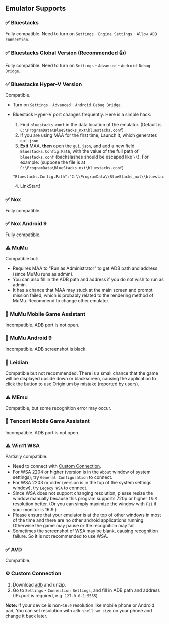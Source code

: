 ## Emulator Supports

### ✅ Bluestacks

Fully compatible. Need to turn on `Settings` - `Engine Settings` - `Allow ADB connection`.

### ✅ Bluestacks Global Version (Recommended 👍)

Fully compatible. Need to turn on `Settings` - `Advanced` - `Android Debug Bridge`.

### ✅ Bluestacks Hyper-V Version

Compatible.

- Turn on `Settings` - `Advanced` - `Android Debug Bridge`.
- Bluestack Hyper-V port changes frequently. Here is a simple hack:

  1. Find `bluestacks.conf` in the data location of the emulator. (Default is `C:\ProgramData\BlueStacks_nxt\bluestacks.conf`)
  2. If you are using MAA for the first time, Launch it, which generates `gui.json`.
  3. **Exit** MAA, **then** open the `gui.json`, and add a new field `Bluestacks.Config.Path`, with the value of the full path of `bluestacks.conf` (backslashes should be escaped like `\\`).
  For example: (suppose the file is at `C:\ProgramData\BlueStacks_nxt\bluestacks.conf`) 

    ```jsonc
    "Bluestacks.Config.Path":"C:\\ProgramData\\BlueStacks_nxt\\bluestacks.conf",
    ```

  4. LinkStart!

### ✅ Nox

Fully compatible.

### ✅ Nox Android 9

Fully compatible.

### ⚠️ MuMu

Compatible but:

- Requires MAA to "Run as Administrator" to get ADB path and address (since MuMu runs as admin).
- You can also fill in the ADB path and address if you do not wish to run as admin.
- It has a chance that MAA may stuck at the main screen and prompt mission failed, which is probably related to the rendering method of MuMu. Recommend to change other emulator.

### 🚫 MuMu Mobile Game Assistant  

Incompatible. ADB port is not open.

### 🚫 MuMu Android 9

Incompatible. ADB screenshot is black.

### 🚫 Leidian

Compatible but not recommended. There is a small chance that the game will be displayed upside down or blackscreen, causing the application to click the button to use Originium by mistake (reported by users).

### ⚠️ MEmu

Compatible, but some recognition error may occur.

### 🚫 Tencent Mobile Game Assistant

Incompatible. ADB port is not open.

### ⚠️ Win11 WSA

Partially compatible.

- Need to connect with [Custom Connection](#custom-connection).
- For WSA 2204 or higher (version is in the `About` window of system settings), try `General Configuration` to connect.
- For WSA 2203 or older (version is in the top of the system settings window), try `Legacy WSA` to connect.
- Since WSA does not support changing resolution, please resize the window manually because this program supports 720p or higher `16:9` resolution better. (Or you can simply maximize the window with `F11` if your monitor is 16:9.)
- Please ensure that your emulator is at the top of other windows in most of the time and there are no other android applications running. Otherwise the game may pause or the recognition may fail.
- Sometimes the screenshot of WSA may be blank, causing recognition failure. So it is not recommended to use WSA.

### ✅ AVD

Compatible.

### ⚙️ Custom Connection

1. Download [adb](https://dl.google.com/android/repository/platform-tools-latest-windows.zip) and unzip.
2. Go to `Settings` - `Connection Settings`, and fill in ADB path and address (IP+port is required, e.g. `127.0.0.1:5555`)  

**Note:** If your device is non-`16:9` resolution like mobile phone or Android pad, You can set resolution with `adb shell wm size` on your phone and change it back later.
